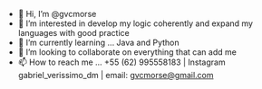 - 👋 Hi, I’m @gvcmorse
- 👀 I’m interested in develop my logic coherently and expand my languages with good practice
- 🌱 I’m currently learning ... Java and Python
- 💞️ I’m looking to collaborate on everything that can add me
- 📫 How to reach me ... +55 (62) 995558183 | Instagram gabriel_verissimo_dm | email: gvcmorse@gmail.com

<!---
gvcmorse/gvcmorse is a ✨ special ✨ repository because its `README.md` (this file) appears on your GitHub profile.
You can click the Preview link to take a look at your changes.
--->
